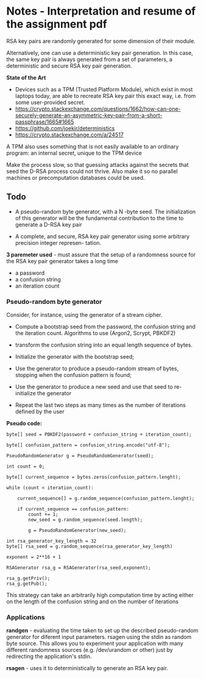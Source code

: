 # Notes - Interpretation and resume of the assignment pdf

RSA key pairs are randomly generated for some dimension of their module.

Alternatively, one can use a deterministic key pair generation. In this case, the same key pair is always
generated from a set of parameters, a deterministic and secure RSA key pair generation.

**State of the Art**
* Devices such as a TPM (Trusted Platform Module), which exist in most laptops today, are able to recreate RSA key pair this exact way, i.e. from some user-provided secret. 
* https://crypto.stackexchange.com/questions/1662/how-can-one-securely-generate-an-asymmetric-key-pair-from-a-short-passphrase/1665#1665
* https://github.com/joekir/deterministics
* https://crypto.stackexchange.com/a/24517


A TPM also uses something that is not easily available to an ordinary program: an internal secret, unique to the TPM device

Make the process slow, so that guessing attacks against the secrets that seed the D-RSA process could not thrive. Also make it so no parallel machines or precomputation databases could be used.

## Todo

* A pseudo-random byte generator, with a N -byte seed. The initialization of this generator will
be the fundamental contribution to the time to generate a D-RSA key pair

* A complete, and secure, RSA key pair generator using some arbitrary precision integer represen-
tation.


**3 paremeter used** - must assure that the setup of a randomness source for the RSA key pair generator takes a long time
* a password
* a confusion string
* an iteration count


### Pseudo-random byte generator

Consider, for instance, using the generator of a stream cipher.

* Compute a bootstrap seed from the password, the confusion string and the iteration count. Algorithms to use (Argon2, Scrypt, PBKDF2)

* transform the confusion string into an equal length sequence of bytes. 

* Initialize the generator with the bootstrap seed;

* Use the generator to produce a pseudo-random stream of bytes, stopping when the confusion pattern is found;

* Use the generator to produce a new seed and use that seed to re-initialize the generator

* Repeat the last two steps as many times as the number of iterations defined by the user

**Pseudo code:**
```
byte[] seed = PBKDF2(password + confusion_string + iteration_count);

byte[] confusion_pattern = confusion_string.encode("utf-8");

PseudoRandomGenerator g = PseudoRandomGenerator(seed);

int count = 0;

byte[] current_sequence = bytes.zeros(confusion_pattern.lenght);

while (count < iteration_count):

    current_sequence[] = g.random_sequence(confusion_pattern.lenght);

    if current_sequence == confusion_pattern:
        count += 1;
        new_seed = g.random_sequence(seed.length);

        g = PseudoRandomGenerator(new_seed);

int rsa_generator_key_length = 32
byte[] rsa_seed = g.random_sequence(rsa_generator_key_length)

exponent = 2**16 + 1

RSAGenerator rsa_g = RSAGenerator(rsa_seed,exponent);

rsa_g.getPriv();
rsa_g.getPub();

```

This strategy can take an arbitrarily high computation time by acting either on the length of the
confusion string and on the number of iterations


### Applications

**randgen** - evaluating the time taken to set up the described pseudo-random generator for diferent input parameters. rsagen using the stdin as random byte source. This allows you to experiment your application with many different randomness sources (e.g. /dev/urandom or other) just by redirecting the application's stdin. 

**rsagen** - uses it to deterministically to generate an RSA key pair.
